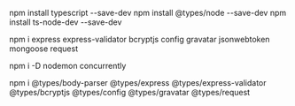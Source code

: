 npm install typescript --save-dev
npm install @types/node --save-dev
npm install ts-node-dev --save-dev

npm i express express-validator bcryptjs config gravatar jsonwebtoken mongoose request

npm i -D nodemon concurrently

npm i @types/body-parser @types/express @types/express-validator @types/bcryptjs @types/config @types/gravatar @types/request
